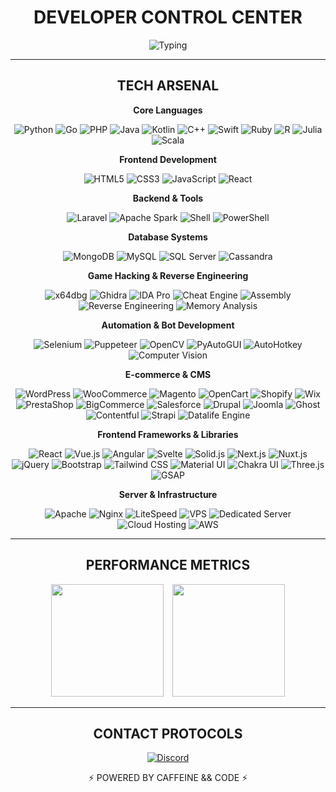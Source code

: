 <div align="center">

# DEVELOPER CONTROL CENTER

![Typing](https://readme-typing-svg.herokuapp.com?font=JetBrains+Mono&weight=600&size=30&duration=3000&pause=1000&color=00F6F6&center=true&vCenter=true&random=false&width=435&lines=Full+Stack+Developer;System+Online;Maximum+Power)

---

## TECH ARSENAL

**Core Languages**

![Python](https://img.shields.io/badge/Python-3776AB?style=for-the-badge&logo=python&logoColor=white)
![Go](https://img.shields.io/badge/Go-00ADD8?style=for-the-badge&logo=go&logoColor=white)
![PHP](https://img.shields.io/badge/PHP-777BB4?style=for-the-badge&logo=php&logoColor=white)
![Java](https://img.shields.io/badge/Java-ED8B00?style=for-the-badge&logo=openjdk&logoColor=white)
![Kotlin](https://img.shields.io/badge/Kotlin-0095D5?style=for-the-badge&logo=kotlin&logoColor=white)
![C++](https://img.shields.io/badge/C%2B%2B-00599C?style=for-the-badge&logo=c%2B%2B&logoColor=white)
![Swift](https://img.shields.io/badge/Swift-FA7343?style=for-the-badge&logo=swift&logoColor=white)
![Ruby](https://img.shields.io/badge/Ruby-CC342D?style=for-the-badge&logo=ruby&logoColor=white)
![R](https://img.shields.io/badge/R-276DC3?style=for-the-badge&logo=r&logoColor=white)
![Julia](https://img.shields.io/badge/Julia-9558B2?style=for-the-badge&logo=julia&logoColor=white)
![Scala](https://img.shields.io/badge/Scala-DC322F?style=for-the-badge&logo=scala&logoColor=white)

**Frontend Development**

![HTML5](https://img.shields.io/badge/HTML5-E34F26?style=for-the-badge&logo=html5&logoColor=white)
![CSS3](https://img.shields.io/badge/CSS3-1572B6?style=for-the-badge&logo=css3&logoColor=white)
![JavaScript](https://img.shields.io/badge/JavaScript-F7DF1E?style=for-the-badge&logo=javascript&logoColor=black)
![React](https://img.shields.io/badge/React-20232A?style=for-the-badge&logo=react&logoColor=61DAFB)

**Backend & Tools**

![Laravel](https://img.shields.io/badge/Laravel-FF2D20?style=for-the-badge&logo=laravel&logoColor=white)
![Apache Spark](https://img.shields.io/badge/Apache_Spark-FFFFFF?style=for-the-badge&logo=apachespark&logoColor=#E35A16)
![Shell](https://img.shields.io/badge/Shell_Script-121011?style=for-the-badge&logo=gnu-bash&logoColor=white)
![PowerShell](https://img.shields.io/badge/PowerShell-5391FE?style=for-the-badge&logo=powershell&logoColor=white)

**Database Systems**

![MongoDB](https://img.shields.io/badge/MongoDB-4EA94B?style=for-the-badge&logo=mongodb&logoColor=white)
![MySQL](https://img.shields.io/badge/MySQL-005C84?style=for-the-badge&logo=mysql&logoColor=white)
![SQL Server](https://img.shields.io/badge/Microsoft%20SQL%20Server-CC2927?style=for-the-badge&logo=microsoft%20sql%20server&logoColor=white)
![Cassandra](https://img.shields.io/badge/Cassandra-1287B1?style=for-the-badge&logo=apache%20cassandra&logoColor=white)

**Game Hacking & Reverse Engineering**

![x64dbg](https://img.shields.io/badge/x64dbg-211A1A?style=for-the-badge&logo=x64dbg&logoColor=white)
![Ghidra](https://img.shields.io/badge/Ghidra-4A154B?style=for-the-badge&logo=ghidra&logoColor=white)
![IDA Pro](https://img.shields.io/badge/IDA_Pro-654FF0?style=for-the-badge&logo=ida&logoColor=white)
![Cheat Engine](https://img.shields.io/badge/Cheat_Engine-00979D?style=for-the-badge&logo=cheatengine&logoColor=white)
![Assembly](https://img.shields.io/badge/Assembly-0076C6?style=for-the-badge&logo=assembly&logoColor=white)
![Reverse Engineering](https://img.shields.io/badge/Reverse_Engineering-FF3E00?style=for-the-badge&logo=reverseengineering&logoColor=white)
![Memory Analysis](https://img.shields.io/badge/Memory_Analysis-FD3A5C?style=for-the-badge&logo=memory&logoColor=white)

**Automation & Bot Development**

![Selenium](https://img.shields.io/badge/Selenium-43B02A?style=for-the-badge&logo=selenium&logoColor=white)
![Puppeteer](https://img.shields.io/badge/Puppeteer-40B5A4?style=for-the-badge&logo=puppeteer&logoColor=white)
![OpenCV](https://img.shields.io/badge/OpenCV-5C3EE8?style=for-the-badge&logo=opencv&logoColor=white)
![PyAutoGUI](https://img.shields.io/badge/PyAutoGUI-FF3366?style=for-the-badge&logo=python&logoColor=white)
![AutoHotkey](https://img.shields.io/badge/AutoHotkey-334455?style=for-the-badge&logo=autohotkey&logoColor=white)
![Computer Vision](https://img.shields.io/badge/Computer_Vision-FF6B6B?style=for-the-badge&logo=opencv&logoColor=white)

**E-commerce & CMS**

![WordPress](https://img.shields.io/badge/WordPress-21759B?style=for-the-badge&logo=wordpress&logoColor=white)
![WooCommerce](https://img.shields.io/badge/WooCommerce-96588A?style=for-the-badge&logo=woocommerce&logoColor=white)
![Magento](https://img.shields.io/badge/Magento-EE672F?style=for-the-badge&logo=magento&logoColor=white)
![OpenCart](https://img.shields.io/badge/OpenCart-2674B2?style=for-the-badge&logo=opencart&logoColor=white)
![Shopify](https://img.shields.io/badge/Shopify-7AB55C?style=for-the-badge&logo=shopify&logoColor=white)
![Wix](https://img.shields.io/badge/Wix-000000?style=for-the-badge&logo=wix&logoColor=white)
![PrestaShop](https://img.shields.io/badge/PrestaShop-DF0067?style=for-the-badge&logo=prestashop&logoColor=white)
![BigCommerce](https://img.shields.io/badge/BigCommerce-121118?style=for-the-badge&logo=bigcommerce&logoColor=white)
![Salesforce](https://img.shields.io/badge/Salesforce_Commerce-00A1E0?style=for-the-badge&logo=salesforce&logoColor=white)
![Drupal](https://img.shields.io/badge/Drupal-0678BE?style=for-the-badge&logo=drupal&logoColor=white)
![Joomla](https://img.shields.io/badge/Joomla-5091CD?style=for-the-badge&logo=joomla&logoColor=white)
![Ghost](https://img.shields.io/badge/Ghost-738A94?style=for-the-badge&logo=ghost&logoColor=white)
![Contentful](https://img.shields.io/badge/Contentful-2478CC?style=for-the-badge&logo=contentful&logoColor=white)
![Strapi](https://img.shields.io/badge/Strapi-2F2E8B?style=for-the-badge&logo=strapi&logoColor=white)
![Datalife Engine](https://img.shields.io/badge/Datalife_Engine-2B5BE0?style=for-the-badge&logo=dle&logoColor=white)

**Frontend Frameworks & Libraries**

![React](https://img.shields.io/badge/React-20232A?style=for-the-badge&logo=react&logoColor=61DAFB)
![Vue.js](https://img.shields.io/badge/Vue.js-35495E?style=for-the-badge&logo=vue.js&logoColor=4FC08D)
![Angular](https://img.shields.io/badge/Angular-DD0031?style=for-the-badge&logo=angular&logoColor=white)
![Svelte](https://img.shields.io/badge/Svelte-FF3E00?style=for-the-badge&logo=svelte&logoColor=white)
![Solid.js](https://img.shields.io/badge/Solid.js-2C4F7C?style=for-the-badge&logo=solid&logoColor=white)
![Next.js](https://img.shields.io/badge/Next.js-000000?style=for-the-badge&logo=next.js&logoColor=white)
![Nuxt.js](https://img.shields.io/badge/Nuxt.js-00DC82?style=for-the-badge&logo=nuxt.js&logoColor=white)
![jQuery](https://img.shields.io/badge/jQuery-0769AD?style=for-the-badge&logo=jquery&logoColor=white)
![Bootstrap](https://img.shields.io/badge/Bootstrap-7952B3?style=for-the-badge&logo=bootstrap&logoColor=white)
![Tailwind CSS](https://img.shields.io/badge/Tailwind_CSS-38B2AC?style=for-the-badge&logo=tailwind-css&logoColor=white)
![Material UI](https://img.shields.io/badge/Material_UI-0081CB?style=for-the-badge&logo=material-ui&logoColor=white)
![Chakra UI](https://img.shields.io/badge/Chakra_UI-319795?style=for-the-badge&logo=chakra-ui&logoColor=white)
![Three.js](https://img.shields.io/badge/Three.js-000000?style=for-the-badge&logo=three.js&logoColor=white)
![GSAP](https://img.shields.io/badge/GSAP-88CE02?style=for-the-badge&logo=greensock&logoColor=white)

**Server & Infrastructure**

![Apache](https://img.shields.io/badge/Apache-D22128?style=for-the-badge&logo=apache&logoColor=white)
![Nginx](https://img.shields.io/badge/Nginx-009639?style=for-the-badge&logo=nginx&logoColor=white)
![LiteSpeed](https://img.shields.io/badge/LiteSpeed-1A0F4B?style=for-the-badge&logo=litespeed&logoColor=white)
![VPS](https://img.shields.io/badge/VPS_Hosting-FF6C37?style=for-the-badge&logo=digitalocean&logoColor=white)
![Dedicated Server](https://img.shields.io/badge/Dedicated_Server-0080FF?style=for-the-badge&logo=server&logoColor=white)
![Cloud Hosting](https://img.shields.io/badge/Cloud_Hosting-4285F4?style=for-the-badge&logo=google-cloud&logoColor=white)
![AWS](https://img.shields.io/badge/Amazon_AWS-232F3E?style=for-the-badge&logo=amazon-aws&logoColor=white)

---

## PERFORMANCE METRICS

<p align="center">
  <img height="180em" src="https://github-readme-stats.vercel.app/api?username=MEAOWSdev&show_icons=true&theme=radical&include_all_commits=true&count_private=true&bg_color=000000&border_color=00F6F6&title_color=00F6F6&icon_color=00F6F6" style="margin-right: 10px"/>
  <img height="180em" src="https://github-readme-stats.vercel.app/api/top-langs/?username=MEAOWSdev&layout=compact&theme=radical&bg_color=000000&border_color=00F6F6&title_color=00F6F6"/>
</p>

---

## CONTACT PROTOCOLS

[![Discord](https://img.shields.io/badge/Discord-meaows-5865F2?style=for-the-badge&logo=discord&logoColor=white)](https://discord.com/users/meaows)

⚡ POWERED BY CAFFEINE && CODE ⚡

</div>
